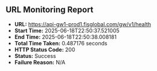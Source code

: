 ## URL Monitoring Report

- **URL:** https://api-gw1-prod1.fisglobal.com/gw/v1/health
- **Start Time:** 2025-06-18T22:50:37.521005
- **End Time:** 2025-06-18T22:50:38.008181
- **Total Time Taken:** 0.487176 seconds
- **HTTP Status Code:** 200
- **Status:** Success
- **Failure Reason:** N/A
